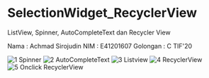 # SelectionWidget_RecyclerView
ListView, Spinner, AutoCompleteText dan Recycler View

Nama : Achmad Sirojudin
NIM : E41201607
Golongan : C TIF'20

![1  Spinner](https://user-images.githubusercontent.com/80249314/136398611-ad6c152e-4e15-4ced-98a8-4add2774ce5b.png)
![2  AutoCompleteText](https://user-images.githubusercontent.com/80249314/136398635-9c7fa2d5-a687-425f-ba90-efe937c7a687.png)
![3  Listview](https://user-images.githubusercontent.com/80249314/136398641-65b57769-bb04-4a4e-9f2d-e398c5cc9ab4.png)
![4  RecyclerView](https://user-images.githubusercontent.com/80249314/136398647-ca2a1bd1-f7cf-45a1-be6c-6d3521f305cb.png)
![5  Onclick RecyclerView](https://user-images.githubusercontent.com/80249314/136398661-9920408f-95b4-40cc-9a9c-3a382495222f.png)
